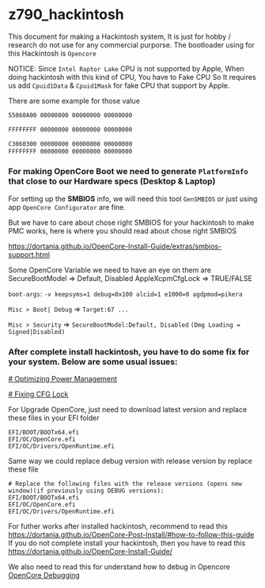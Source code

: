 # z790_hackintosh
This document for making a Hackintosh system, It is just for hobby / research do not use for any commercial purporse.
The bootloader using for this Hackintosh is `Opencore`

NOTICE: Since `Intel Raptor Lake` CPU is not supported by Apple, When doing hackintosh with this kind of CPU, You have to Fake CPU 
So It requires us add `Cpuid1Data` & `Cpuid1Mask` for fake CPU that support by Apple.

There are some example for those value
```bash
55060A00 00000000 00000000 00000000

FFFFFFFF 00000000 00000000 00000000

```
```bash
C3060300 00000000 00000000 00000000
FFFFFFFF 00000000 00000000 00000000
```

### For making OpenCore Boot we need to generate `PlatformInfo` that close to our Hardware specs (Desktop & Laptop)

For setting up the **SMBIOS** info, we will need this tool `GenSMBIOS` or just using app `OpenCore Configurator` are fine.

But we have to care about chose right SMBIOS for your hackintosh to make PMC works, here is where you should read about chose right SMBIOS

https://dortania.github.io/OpenCore-Install-Guide/extras/smbios-support.html

Some OpenCore Variable we need to have an eye on them are
SecureBootModel => Default, Disabled
AppleXcpmCfgLock => TRUE/FALSE

`boot-args`: `-v keepsyms=1 debug=0x100 alcid=1 e1000=0 agdpmod=pikera`

`Misc > Boot| Debug` => `Target:67 ...`

`Misc > Security` => `SecureBootModel:Default, Disabled` `(Dmg Loading = Signed|Disabled)`
### After complete install hackintosh, you have to do some fix for your system. Below are some usual issues: 
[# Optimizing Power Management](https://dortania.github.io/OpenCore-Post-Install/universal/pm.html)

[# Fixing CFG Lock](https://dortania.github.io/OpenCore-Post-Install/misc/msr-lock.html#what-is-cfg-lock)


For Upgrade OpenCore, just need to download latest version and replace these files in your EFI folder

```shell
EFI/BOOT/BOOTx64.efi
EFI/OC/OpenCore.efi
EFI/OC/Drivers/OpenRuntime.efi
```
Same way we could replace debug version with release version by replace these file
```shell
# Replace the following files with the release versions (opens new window)(if previously using DEBUG versions):
EFI/BOOT/BOOTx64.efi
EFI/OC/OpenCore.efi
EFI/OC/Drivers/OpenRuntime.efi
```
For futher works after installed hackintosh, recommend to read this https://dortania.github.io/OpenCore-Post-Install/#how-to-follow-this-guide
If you do not complete install your hackintosh, then you have to read this https://dortania.github.io/OpenCore-Install-Guide/

We also need to read this for understand how to debug in Opencore [OpenCore Debugging](https://dortania.github.io/OpenCore-Install-Guide/troubleshooting/debug.html#file-swaps)
